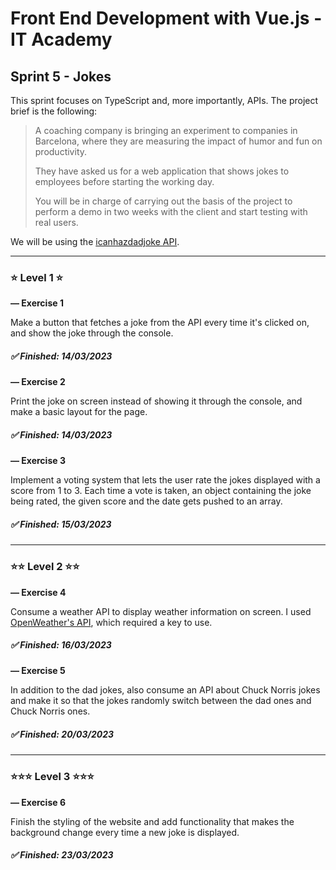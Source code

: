 # Front End Development with Vue.js - IT Academy

## **Sprint 5 - Jokes**

This sprint focuses on TypeScript and, more importantly, APIs. The project brief is the following:

> A coaching company is bringing an experiment to companies in Barcelona, where they are measuring the impact of humor and fun on productivity.
>
> They have asked us for a web application that shows jokes to employees before starting the working day.
>
> You will be in charge of carrying out the basis of the project to perform a demo in two weeks with the client and start testing with real users.

We will be using the [icanhazdadjoke API](https://icanhazdadjoke.com/api).

---

### ⭐ **Level 1** ⭐

**— Exercise 1**

Make a button that fetches a joke from the API every time it's clicked on, and show the joke through the console.

##### ✅ Finished: 14/03/2023

**— Exercise 2**

Print the joke on screen instead of showing it through the console, and make a basic layout for the page.

##### ✅ Finished: 14/03/2023

**— Exercise 3**

Implement a voting system that lets the user rate the jokes displayed with a score from 1 to 3. Each time a vote is taken, an object containing the joke being rated, the given score and the date gets pushed to an array.

##### ✅ Finished: 15/03/2023

---

### ⭐⭐ **Level 2** ⭐⭐

**— Exercise 4**

Consume a weather API to display weather information on screen. I used [OpenWeather's API](https://openweathermap.org), which required a key to use.

##### ✅ Finished: 16/03/2023

**— Exercise 5**

In addition to the dad jokes, also consume an API about Chuck Norris jokes and make it so that the jokes randomly switch between the dad ones and Chuck Norris ones.

##### ✅ Finished: 20/03/2023

---

### ⭐⭐⭐ **Level 3** ⭐⭐⭐

**— Exercise 6**

Finish the styling of the website and add functionality that makes the background change every time a new joke is displayed.

##### ✅ Finished: 23/03/2023
